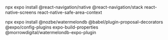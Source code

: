 npx expo install @react-navigation/native @react-navigation/stack react-native-screens react-native-safe-area-context

npx expo install @nozbe/watermelondb @babel/plugin-proposal-decorators @expo/config-plugins expo-build-properties @morrowdigital/watermelondb-expo-plugin